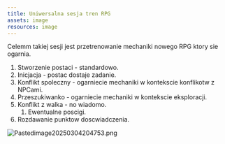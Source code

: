 ```yaml
---
title: Uniwersalna sesja tren RPG
assets: image
resources: image
---
```





Celemm takiej sesji jest przetrenowanie mechaniki nowego RPG ktory sie ogarnia. 

1. Stworzenie postaci - standardowo.
2. Inicjacja - postac dostaje zadanie. 
3. Konflikt spoleczny - ogarniecie mechaniki w kontekscie konflikotw z NPCami.
4. Przeszukiwanko  - ogarniecie mechaniki w kontekscie eksploracji.
5. Konflikt z walka - no  wiadomo. 
	1. Ewentualne poscigi.
6. Rozdawanie punktow doscwiadczenia. 



![Pastedimage20250304204753.png](../Pastedimage20250304204753.png)
